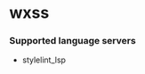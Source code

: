# wxss
<!--- THIS DOCUMENT IS AUTOMATICALLY GENERATED, DON'T EDIT IT -->

### Supported language servers

- stylelint_lsp
